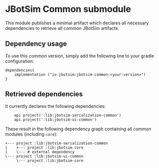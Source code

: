 # JBotSim Common submodule

This module publishes a minimal artifact which declares all necessary dependencies to retrieve all *common* JBotSim
artifacts.

## Dependency usage

To use this *common* version, simply add the following line to your gradle configuration: 

```
dependencies{
    implementation ("io.jbotsim:jbotsim-common:<your-version>")
}
```


## Retrieved dependencies

It currently declares the following dependencies: 

```
    api project(':lib:jbotsim-serialization-common')
    api project(':lib:jbotsim-ui-common')
```

These result in the following dependency graph containing all *common* modules (including `core`):

```
+--- project :lib:jbotsim-serialization-common
|    +--- project :lib:jbotsim-core
|    \--- # external dependency
\--- project :lib:jbotsim-ui-common
     \--- project :lib:jbotsim-core

```
